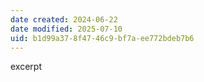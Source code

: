 ```yaml
---
date created: 2024-06-22
date modified: 2025-07-10
uid: b1d99a37-8f47-46c9-bf7a-ee772bdeb7b6
---
```


excerpt

<!-- more -->
